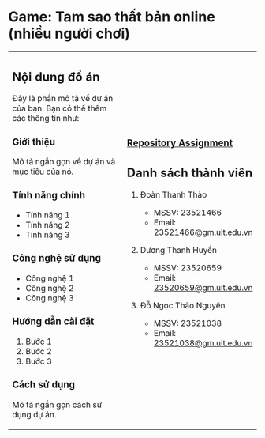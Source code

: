 # Game: Tam sao thất bản online (nhiều người chơi)

<table>
<tr>
<td width="80%">

## Nội dung đồ án

Đây là phần mô tả về dự án của bạn. Bạn có thể thêm các thông tin như:

### Giới thiệu
Mô tả ngắn gọn về dự án và mục tiêu của nó.

### Tính năng chính
- Tính năng 1
- Tính năng 2
- Tính năng 3

### Công nghệ sử dụng
- Công nghệ 1
- Công nghệ 2
- Công nghệ 3

### Hướng dẫn cài đặt
1. Bước 1
2. Bước 2
3. Bước 3

### Cách sử dụng
Mô tả ngắn gọn cách sử dụng dự án.

</td>
<td width="20%">

### [Repository Assignment](https://github.com/thanhhuyenn24/NT106.P12_Group14_Assignment)

## Danh sách thành viên

1. Đoàn Thanh Thảo
   - MSSV: 23521466
   - Email: 23521466@gm.uit.edu.vn

2. Dương Thanh Huyền
   - MSSV: 23520659
   - Email: 23520659@gm.uit.edu.vn

3. Đỗ Ngọc Thảo Nguyên
   - MSSV: 23521038
   - Email: 23521038@gm.uit.edu.vn
</td>
</tr>
</table>
